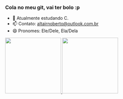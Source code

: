 ### Cola no meu git, vai ter bolo :p

- 🌱 Atualmente estudando C.
- 📫 Contato: altairnoberto@outlook.com.br
- 😄 Pronomes: Ele/Dele, Ela/Dela

<div>
  <a href="https://github.com/RavenousII">
  <img height="180em" src="https://github-readme-stats.vercel.app/api?username=RavenousII&show_icons=true&theme=dracula&include_all_commits=true&count_private=true"/>
  <img height="180em" src="https://github-readme-stats.vercel.app/api/top-langs/?username=RavenousII&layout=compact&langs_count=7&theme=dracula"/>
</div>
